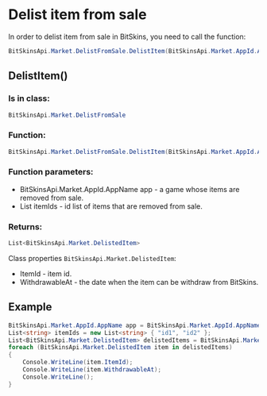 ﻿# Delist item from sale

In order to delist item from sale in BitSkins, you need to call the function:

```csharp
BitSkinsApi.Market.DelistFromSale.DelistItem(BitSkinsApi.Market.AppId.AppName app, List<string> itemIds);
```

## DelistItem()

### Is in class:

```csharp
BitSkinsApi.Market.DelistFromSale
```

### Function:

```csharp
BitSkinsApi.Market.DelistFromSale.DelistItem(BitSkinsApi.Market.AppId.AppName app, List<string> itemIds);
```

### Function parameters:

* BitSkinsApi.Market.AppId.AppName app - a game whose items are removed from sale.
* List<string> itemIds - id list of items that are removed from sale.

### Returns:

```csharp
List<BitSkinsApi.Market.DelistedItem>
```

Class properties ```BitSkinsApi.Market.DelistedItem```:
* ItemId - item id.
* WithdrawableAt - the date when the item can be withdraw from BitSkins.

## Example

```csharp
BitSkinsApi.Market.AppId.AppName app = BitSkinsApi.Market.AppId.AppName.CounterStrikGlobalOffensive;
List<string> itemIds = new List<string> { "id1", "id2" };
List<BitSkinsApi.Market.DelistedItem> delistedItems = BitSkinsApi.Market.DelistFromSale.DelistItem(app, itemIds);
foreach (BitSkinsApi.Market.DelistedItem item in delistedItems)
{
    Console.WriteLine(item.ItemId);
    Console.WriteLine(item.WithdrawableAt);
    Console.WriteLine();
}
```
